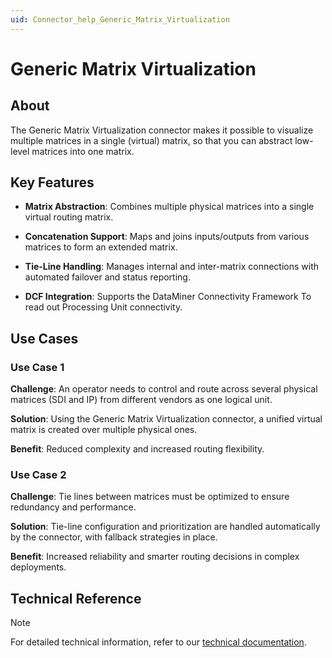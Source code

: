 ```yaml
---
uid: Connector_help_Generic_Matrix_Virtualization
---
```


# Generic Matrix Virtualization

## About

The Generic Matrix Virtualization connector makes it possible to visualize multiple matrices in a single (virtual) matrix, so that you can abstract low-level matrices into one matrix.

## Key Features

- **Matrix Abstraction**: Combines multiple physical matrices into a single virtual routing matrix.

- **Concatenation Support**: Maps and joins inputs/outputs from various matrices to form an extended matrix.

- **Tie-Line Handling**: Manages internal and inter-matrix connections with automated failover and status reporting.

- **DCF Integration**: Supports the DataMiner Connectivity Framework To read out Processing Unit connectivity.

## Use Cases

### Use Case 1

**Challenge**: An operator needs to control and route across several physical matrices (SDI and IP) from different vendors as one logical unit.

**Solution**: Using the Generic Matrix Virtualization connector, a unified virtual matrix is created over multiple physical ones.

**Benefit**: Reduced complexity and increased routing flexibility.

### Use Case 2

**Challenge**: Tie lines between matrices must be optimized to ensure redundancy and performance.

**Solution**: Tie-line configuration and prioritization are handled automatically by the connector, with fallback strategies in place.

**Benefit**: Increased reliability and smarter routing decisions in complex deployments.

## Technical Reference

> [!NOTE]
> For detailed technical information, refer to our [technical documentation](xref:Connector_help_Generic_Matrix_Virtualization_Technical).
